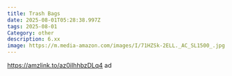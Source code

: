 ```yaml
---
title: Trash Bags
date: 2025-08-01T05:28:38.997Z
tags: 2025-08-01
Category: other
description: 6.xx
image: https://m.media-amazon.com/images/I/71HZSk-2ELL._AC_SL1500_.jpg
---
```

https://amzlink.to/az0iIhhbzDLq4 ad